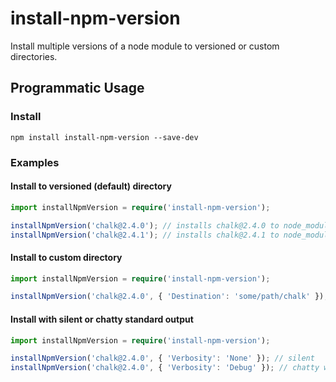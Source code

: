 # install-npm-version

Install multiple versions of a node module to versioned or custom directories.

## Programmatic Usage

### Install
```
npm install install-npm-version --save-dev
```

### Examples

#### Install to versioned (default) directory

```typescript
import installNpmVersion = require('install-npm-version');

installNpmVersion('chalk@2.4.0'); // installs chalk@2.4.0 to node_modules/chalk@2.4.0
installNpmVersion('chalk@2.4.1'); // installs chalk@2.4.1 to node_modules/chalk@2.4.1
```

#### Install to custom directory

```typescript
import installNpmVersion = require('install-npm-version');

installNpmVersion('chalk@2.4.0', { 'Destination': 'some/path/chalk' }); // installs chalk@2.4.0 to node_modules/some/path/chalk
```

#### Install with silent or chatty standard output

```typescript
import installNpmVersion = require('install-npm-version');

installNpmVersion('chalk@2.4.0', { 'Verbosity': 'None' }); // silent
installNpmVersion('chalk@2.4.0', { 'Verbosity': 'Debug' }); // chatty with details for debugging
```